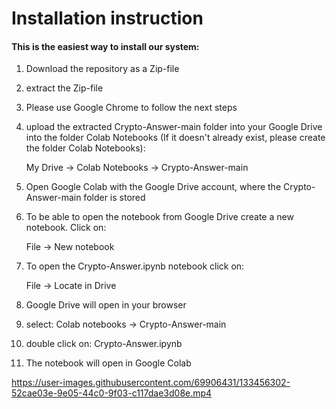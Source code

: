 # Installation instruction

#### This is the easiest way to install our system: ####

1.  Download the repository as a Zip-file
3.  extract the Zip-file
4.  Please use Google Chrome to follow the next steps
5.  upload the extracted Crypto-Answer-main folder into your Google Drive into the folder Colab Notebooks (If it doesn't already exist, please create the folder Colab Notebooks):
    
    My Drive -> Colab Notebooks -> Crypto-Answer-main
    
5.  Open Google Colab with the Google Drive account, where the Crypto-Answer-main folder is stored
6.  To be able to open the notebook from Google Drive create a new notebook. Click on:

    File -> New notebook
    
7.  To open the Crypto-Answer.ipynb notebook click on:

    File -> Locate in Drive
    
8.  Google Drive will open in your browser
9.  select: Colab notebooks -> Crypto-Answer-main
10. double click on: Crypto-Answer.ipynb
11. The notebook will open in Google Colab

https://user-images.githubusercontent.com/69906431/133456302-52cae03e-9e05-44c0-9f03-c117dae3d08e.mp4
